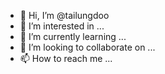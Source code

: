 - 👋 Hi, I’m @tailungdoo
- 👀 I’m interested in ...
- 🌱 I’m currently learning ...
- 💞️ I’m looking to collaborate on ...
- 📫 How to reach me ...

<!---
tailungdoo/tailungdoo is a ✨ special ✨ repository because its `README.md` (this file) appears on your GitHub profile.
You can click the Preview link to take a look at your changes.
--->

